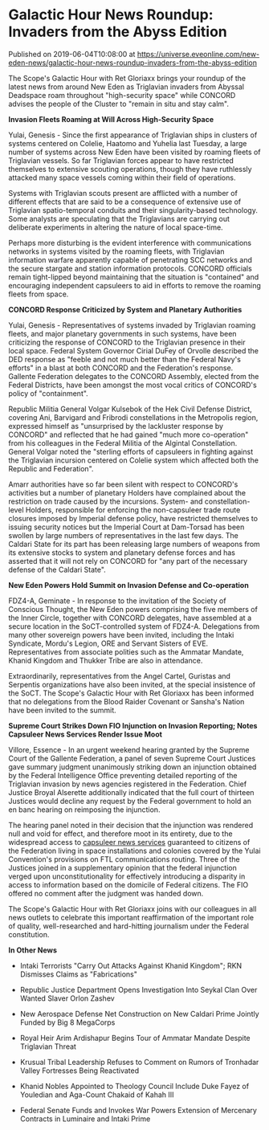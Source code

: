 # Galactic Hour News Roundup: Invaders from the Abyss Edition
Published on 2019-06-04T10:08:00 at https://universe.eveonline.com/new-eden-news/galactic-hour-news-roundup-invaders-from-the-abyss-edition

The Scope's Galactic Hour with Ret Gloriaxx brings your roundup of the latest news from around New Eden as Triglavian invaders from Abyssal Deadspace roam throughout "high-security space" while CONCORD advises the people of the Cluster to "remain in situ and stay calm".

**Invasion Fleets Roaming at Will Across High-Security Space**

Yulai, Genesis  - Since the first appearance of Triglavian ships in clusters of systems centered on Colelie, Haatomo and Yuhelia last Tuesday, a large number of systems across New Eden have been visited by roaming fleets of Triglavian vessels. So far Triglavian forces appear to have restricted themselves to extensive scouting operations, though they have ruthlessly attacked many space vessels coming within their field of operations.

Systems with Triglavian scouts present are afflicted with a number of different effects that are said to be a consequence of extensive use of Triglavian spatio-temporal conduits and their singularity-based technology. Some analysts are speculating that the Triglavians are carrying out deliberate experiments in altering the nature of local space-time.

Perhaps more disturbing is the evident interference with communications networks in systems visited by the roaming fleets, with Triglavian information warfare apparently capable of penetrating SCC networks and the secure stargate and station information protocols. CONCORD officials remain tight-lipped beyond maintaining that the situation is "contained" and encouraging independent capsuleers to aid in efforts to remove the roaming fleets from space.

**CONCORD Response Criticized by System and Planetary Authorities**

Yulai, Genesis  - Representatives of systems invaded by Triglavian roaming fleets, and major planetary governments in such systems, have been criticizing the response of CONCORD to the Triglavian presence in their local space. Federal System Governor Cirial DuFey of Orvolle described the DED response as "feeble and not much better than the Federal Navy's efforts" in a blast at both CONCORD and the Federation's response. Gallente Federation delegates to the CONCORD Assembly, elected from the Federal Districts, have been amongst the most vocal critics of CONCORD's policy of "containment".

Republic Militia General Volgar Kulsebok of the Hek Civil Defense District, covering Ani, Barvigard and Fribrodi constellations in the Metropolis region, expressed himself as "unsurprised by the lackluster response by CONCORD" and reflected that he had gained "much more co-operation" from his colleagues in the Federal Militia of the Algintal Constellation. General Volgar noted the "sterling efforts of capsuleers in fighting against the Triglavian incursion centered on Colelie system which affected both the Republic and Federation".

Amarr authorities have so far been silent with respect to CONCORD's activities but a number of planetary Holders have complained about the restriction on trade caused by the incursions. System- and constellation-level Holders, responsible for enforcing the non-capsuleer trade route closures imposed by Imperial defense policy, have restricted themselves to issuing security notices but the Imperial Court at Dam-Torsad has been swollen by large numbers of representatives in the last few days. The Caldari State for its part has been releasing large numbers of weapons from its extensive stocks to system and planetary defense forces and has asserted that it will not rely on CONCORD for "any part of the necessary defense of the Caldari State".

**New Eden Powers Hold Summit on Invasion Defense and Co-operation**

FDZ4-A, Geminate  - In response to the invitation of the Society of Conscious Thought, the New Eden powers comprising the five members of the Inner Circle, together with CONCORD delegates, have assembled at a secure location in the SoCT-controlled system of FDZ4-A. Delegations from many other sovereign powers have been invited, including the Intaki Syndicate, Mordu's Legion, ORE and Servant Sisters of EVE. Representatives from associate polities such as the Ammatar Mandate, Khanid Kingdom and Thukker Tribe are also in attendance.

Extraordinarily, representatives from the Angel Cartel, Guristas and Serpentis organizations have also been invited, at the special insistence of the SoCT. The Scope's Galactic Hour with Ret Gloriaxx has been informed that no delegations from the Blood Raider Covenant or Sansha's Nation have been invited to the summit.

**Supreme Court Strikes Down FIO Injunction on Invasion Reporting; Notes Capsuleer News Services Render Issue Moot**

Villore, Essence  - In an urgent weekend hearing granted by the Supreme Court of the Gallente Federation, a panel of seven Supreme Court Justices gave summary judgment unanimously striking down an injunction obtained by the Federal Intelligence Office preventing detailed reporting of the Triglavian invasion by news agencies registered in the Federation. Chief Justice Broyal Alserette additionally indicated that the full court of thirteen Justices would decline any request by the Federal government to hold an en banc hearing on reimposing the injunction.

The hearing panel noted in their decision that the injunction was rendered null and void for effect, and therefore moot in its entirety, due to the widespread access to [capsuleer news services](https://www.youtube.com/watch?v=uK09YNZabic) guaranteed to citizens of the Federation living in space installations and colonies covered by the Yulai Convention's provisions on FTL communications routing. Three of the Justices joined in a supplementary opinion that the federal injunction verged upon unconstitutionality for effectively introducing a disparity in access to information based on the domicile of Federal citizens. The FIO offered no comment after the judgment was handed down.

The Scope's Galactic Hour with Ret Gloriaxx joins with our colleagues in all news outlets to celebrate this important reaffirmation of the important role of quality, well-researched and hard-hitting journalism under the Federal constitution.

 

**In Other News**

  * Intaki Terrorists  "Carry Out Attacks Against Khanid Kingdom"; RKN Dismisses Claims as "Fabrications"


  * Republic Justice Department Opens Investigation Into Seykal Clan Over Wanted Slaver Orlon Zashev


  * New Aerospace Defense Net Construction on New Caldari Prime Jointly Funded by Big 8 MegaCorps


  * Royal Heir Arim Ardishapur Begins Tour of Ammatar Mandate Despite Triglavian Threat


  * Krusual Tribal Leadership Refuses to Comment on Rumors of Tronhadar Valley Fortresses Being Reactivated


  * Khanid Nobles Appointed to Theology Council Include Duke Fayez of Youledian and Aga-Count Chakaid of Kahah III


  * Federal Senate Funds and Invokes War Powers Extension of Mercenary Contracts in Luminaire and Intaki Prime
